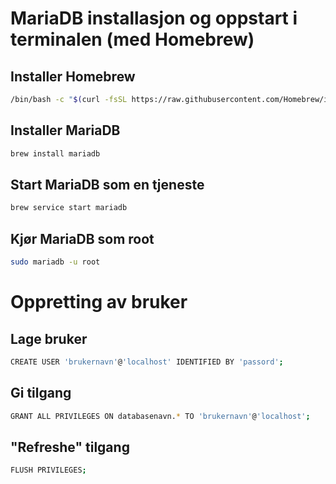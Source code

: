 # MariaDB installasjon og oppstart i terminalen (med Homebrew)

## Installer Homebrew
```bash
/bin/bash -c "$(curl -fsSL https://raw.githubusercontent.com/Homebrew/install/HEAD/install.sh)"
```

## Installer MariaDB
```bash
brew install mariadb
```

## Start MariaDB som en tjeneste
```bash
brew service start mariadb
```

## Kjør MariaDB som root
```bash
sudo mariadb -u root
```

# Oppretting av bruker
## Lage bruker
```bash
CREATE USER 'brukernavn'@'localhost' IDENTIFIED BY 'passord';
```

## Gi tilgang
```bash
GRANT ALL PRIVILEGES ON databasenavn.* TO 'brukernavn'@'localhost';
```

## "Refreshe" tilgang
```bash
FLUSH PRIVILEGES;
```
